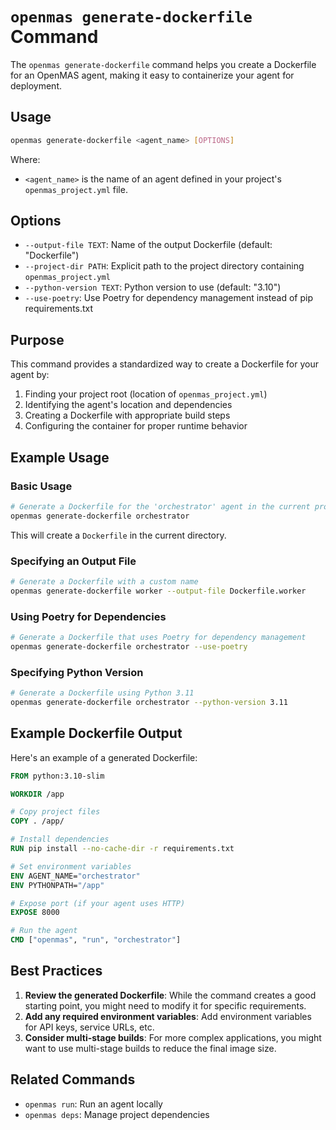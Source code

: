 # `openmas generate-dockerfile` Command

The `openmas generate-dockerfile` command helps you create a Dockerfile for an OpenMAS agent, making it easy to containerize your agent for deployment.

## Usage

```bash
openmas generate-dockerfile <agent_name> [OPTIONS]
```

Where:
- `<agent_name>` is the name of an agent defined in your project's `openmas_project.yml` file.

## Options

- `--output-file TEXT`: Name of the output Dockerfile (default: "Dockerfile")
- `--project-dir PATH`: Explicit path to the project directory containing `openmas_project.yml`
- `--python-version TEXT`: Python version to use (default: "3.10")
- `--use-poetry`: Use Poetry for dependency management instead of pip requirements.txt

## Purpose

This command provides a standardized way to create a Dockerfile for your agent by:

1. Finding your project root (location of `openmas_project.yml`)
2. Identifying the agent's location and dependencies
3. Creating a Dockerfile with appropriate build steps
4. Configuring the container for proper runtime behavior

## Example Usage

### Basic Usage

```bash
# Generate a Dockerfile for the 'orchestrator' agent in the current project
openmas generate-dockerfile orchestrator
```

This will create a `Dockerfile` in the current directory.

### Specifying an Output File

```bash
# Generate a Dockerfile with a custom name
openmas generate-dockerfile worker --output-file Dockerfile.worker
```

### Using Poetry for Dependencies

```bash
# Generate a Dockerfile that uses Poetry for dependency management
openmas generate-dockerfile orchestrator --use-poetry
```

### Specifying Python Version

```bash
# Generate a Dockerfile using Python 3.11
openmas generate-dockerfile orchestrator --python-version 3.11
```

## Example Dockerfile Output

Here's an example of a generated Dockerfile:

```dockerfile
FROM python:3.10-slim

WORKDIR /app

# Copy project files
COPY . /app/

# Install dependencies
RUN pip install --no-cache-dir -r requirements.txt

# Set environment variables
ENV AGENT_NAME="orchestrator"
ENV PYTHONPATH="/app"

# Expose port (if your agent uses HTTP)
EXPOSE 8000

# Run the agent
CMD ["openmas", "run", "orchestrator"]
```

## Best Practices

1. **Review the generated Dockerfile**: While the command creates a good starting point, you might need to modify it for specific requirements.
2. **Add any required environment variables**: Add environment variables for API keys, service URLs, etc.
3. **Consider multi-stage builds**: For more complex applications, you might want to use multi-stage builds to reduce the final image size.

## Related Commands

- `openmas run`: Run an agent locally
- `openmas deps`: Manage project dependencies
